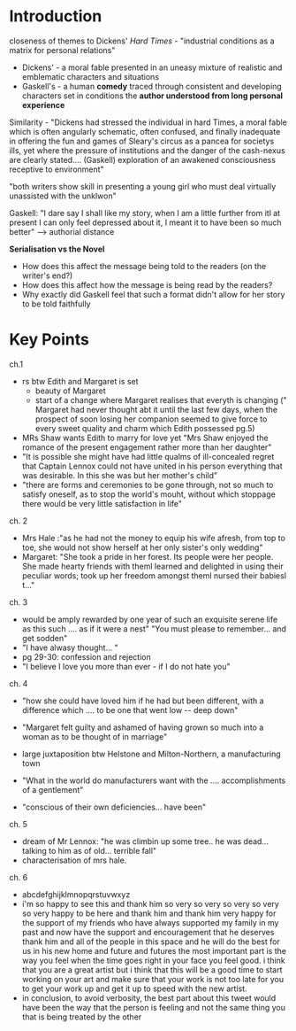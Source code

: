 

# Introduction

closeness of themes to Dickens' *Hard Times* - "industrial conditions as a matrix for personal relations"
- Dickens' - a moral fable presented in an uneasy mixture of realistic and emblematic characters and situations
- Gaskell's - a human **comedy** traced through consistent and developing characters set in conditions the **author understood from long personal experience**

Similarity - "Dickens had stressed the individual in hard Times, a moral fable which is often angularly schematic, often confused, and finally inadequate in offering the fun and games of Sleary's circus as a pancea for societys ills, yet where the pressure of institutions and the danger of the cash-nexus are clearly stated.... (Gaskell) exploration of an awakened consciousness receptive to environment"

"both writers show skill in presenting a young girl who must deal virtually unassisted with the unklwon"

Gaskell: "I dare say I shall like my story, when I am a little further from itl at present I can only feel depressed about it, I meant it to have been so much better" --> authorial distance


**Serialisation vs the Novel**
- How does this affect the message being told to the readers (on the writer's end?)
- How does this affect how the message is being read by the readers?
- Why exactly did Gaskell feel that such a format didn't allow for her story to be told faithfully


# Key Points

ch.1
- rs btw Edith and Margaret is set
	- beauty of Margaret
	- start of a change where Margaret realises that everyth is changing (" Margaret had never thought abt it until the last few days, when the prospect of soon losing her companion seemed to give force to every sweet quality and charm which Edith possessed pg.5)
- MRs Shaw wants Edith to marry for love yet "Mrs Shaw enjoyed the romance of the present engagement rather more than her daughter"
- "It is possible she might have had little qualms of ill-concealed regret that Captain Lennox could not have united in his person everything that was desirable. In this she was but her mother's child"
- "there are forms and ceremonies to be gone through, not so much to satisfy oneself, as to stop the world's mouht, without which stoppage there would be very little satisfaction in life"

ch. 2
- Mrs Hale :"as he had not the money to equip his wife afresh, from top to toe, she would not show herself at her only sister's only wedding"
- Margaret: "She took a pride in her forest. Its people were her people. She made hearty friends with theml learned and delighted in using their peculiar words; took up her freedom amongst theml nursed their babiesl t..."

ch. 3
- would be amply rewarded by one year of such an exquisite serene life as this such .... as if it were a nest" "You must please to remember... and get sodden"
- "I have alwasy thought... "
- pg 29-30: confession and rejection
- "I believe I love you more than ever - if I do not hate you"

ch. 4
- "how she could have loved him if he had but been different, with a difference which .... to be one that went low -- deep down"
- "Margaret felt guilty and ashamed of having grown so much into a woman as to be thought of in marriage"

- large juxtaposition btw Helstone and Milton-Northern, a manufacturing town 
- "What in the world do manufacturers want with the .... accomplishments of a gentlement"
- "conscious of their own deficiencies... have been"

ch. 5
- dream of Mr Lennox: "he was climbin up some tree.. he was dead... talking to him as of old... terrible fall"
- characterisation of mrs hale.

ch. 6
- abcdefghijklmnopqrstuvwxyz 
- i'm so happy to see this and thank him so very so very so very so very so very happy to be here and thank him and thank him very happy for the support of my friends who have always supported my family in my past and now have the support and encouragement that he deserves thank him and all of the people in this space and he will do the best for us in his new home and future and futures the most important part is the way you feel when the time goes right in your face you feel good. i think that you are a great artist but i think that this will be a good time to start working on your art and make sure that your work is not too late for you to get your work up and get it up to speed with the new artist.
- in conclusion, to avoid verbosity, the best part about this tweet would have been the way that the person is feeling and not the same thing you that is being treated by the other 